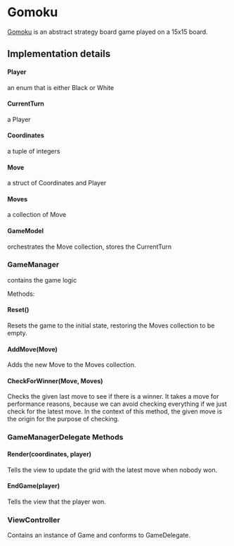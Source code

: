 # Gomoku

[Gomoku](https://en.wikipedia.org/wiki/Gomoku) is an abstract strategy board game played on a 15x15 board.

## Implementation details

#### Player
an enum that is either Black or White

#### CurrentTurn
a Player

#### Coordinates
a tuple of integers

#### Move
a struct of Coordinates and Player

#### Moves
a collection of Move

#### GameModel
orchestrates the Move collection, stores the CurrentTurn


### GameManager 
contains the game logic

Methods:
#### Reset()
Resets the game to the initial state, restoring the Moves collection to be empty.

#### AddMove(Move)
Adds the new Move to the Moves collection.

#### CheckForWinner(Move, Moves)
Checks the given last move to see if there is a winner. It takes a move for performance reasons, because we can avoid checking everything if we just check for the latest move. In the context of this method, the given move is the origin for the purpose of checking.


### GameManagerDelegate Methods

#### Render(coordinates, player)
Tells the view to update the grid with the latest move when nobody won.

#### EndGame(player)
Tells the view that the player won.


### ViewController
Contains an instance of Game and conforms to GameDelegate.

